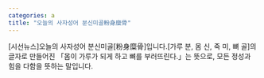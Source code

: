 ```yaml
---
categories: a
title: "오늘의 사자성어 분신미골粉身糜骨"
---
```

[시선뉴스]오늘의 사자성어 분신미골[粉身糜骨]입니다.[가루 분, 몸 신, 죽 미, 뼈 골]의 글자로 만들어진 「몸이 가루가 되게 하고 뼈를 부러뜨린다.」는 뜻으로, 모든 정성과 힘을 다함을 뜻하는 말입니다.